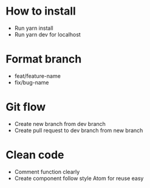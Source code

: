 # How to install
- Run yarn install
- Run yarn dev for localhost

# Format branch
- feat/feature-name
- fix/bug-name

# Git flow
- Create new branch from dev branch
- Create pull request to dev branch from new branch

# Clean code
- Comment function clearly
- Create component follow style Atom for reuse easy